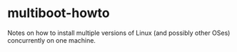 # multiboot-howto
Notes on how to install multiple versions of Linux (and possibly other OSes) concurrently on one machine.
